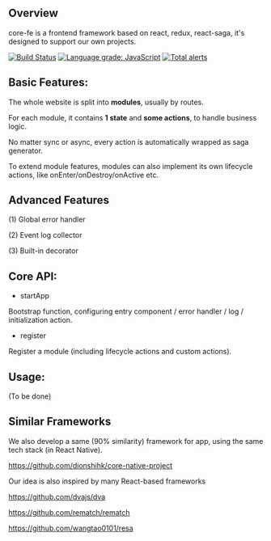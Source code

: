 ## Overview

core-fe is a frontend framework based on react, redux, react-saga, it's designed to support our own projects.

[![Build Status](https://github.com/neowu/core-fe-project/workflows/build/badge.svg)](https://github.com/neowu/core-fe-project/actions)
[![Language grade: JavaScript](https://img.shields.io/lgtm/grade/javascript/g/neowu/core-fe-project.svg?logo=lgtm&logoWidth=18)](https://lgtm.com/projects/g/neowu/core-fe-project/context:javascript)
[![Total alerts](https://img.shields.io/lgtm/alerts/g/neowu/core-fe-project.svg?logo=lgtm&logoWidth=18)](https://lgtm.com/projects/g/neowu/core-fe-project/alerts/)

## Basic Features:

The whole website is split into **modules**, usually by routes.

For each module, it contains **1 state** and **some actions**, to handle business logic.

No matter sync or async, every action is automatically wrapped as saga generator.

To extend module features, modules can also implement its own lifecycle actions, like onEnter/onDestroy/onActive etc.

## Advanced Features

(1) Global error handler

(2) Event log collector

(3) Built-in decorator

## Core API:

- startApp

Bootstrap function, configuring entry component / error handler / log / initialization action.

- register

Register a module (including lifecycle actions and custom actions).

## Usage:

(To be done)

## Similar Frameworks

We also develop a same (90% similarity) framework for app, using the same tech stack (in React Native).

https://github.com/dionshihk/core-native-project

Our idea is also inspired by many React-based frameworks

https://github.com/dvajs/dva

https://github.com/rematch/rematch

https://github.com/wangtao0101/resa
